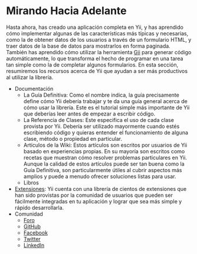 Mirando Hacia Adelante
======================

Hasta ahora, has creado una aplicación completa en Yii, y has aprendido cómo implementar algunas de las características más típicas y necesarias, como la de obtener datos de los usuarios a través de un formulario HTML, y traer datos de la base de datos
para mostrarlos en forma paginada. También has aprendido cómo utilizar la herramienta [Gii](tool-gii.md) para generar
código automáticamente, lo que transforma el hecho de programar en una tarea tan simple como la de completar algunos formularios.
En esta sección, resumiremos los recursos acerca de Yii que ayudan a ser más productivos al utilizar la librería.

* Documentación
    - La Guía Definitiva:
      Como el nombre indica, la guía precisamente define cómo Yii debería trabajar y te da una guía general
      acerca de cómo usar la librería. Este es el tutorial simple más importante de Yii que deberías leer
      antes de empezar a escribir código.
    - La Referencia de Clases:
      Este especifica el uso de cada clase provista por Yii. Debería ser utilizado mayormente cuando estés escribiendo
      código y quieras entender el funcionamiento de alguna clase, método o propiedad en particular.
    - Artículos de la Wiki:
      Estos artículos son escritos por usuarios de Yii basado en experiencias propias. En su mayoría son escritos
      como recetas que muestran cómo resolver problemas particulares en Yii. Aunque la calidad de estos artículos 
      puede ser tan buena como la Guía Definitiva, son particularmente útiles al cubrir aspectos más amplios
      y puede a menudo ofrecer soluciones listas para usar.
    - Libros
* [Extensiones](http://www.yiiframework.com/extensions/):
  Yii cuenta con una librería de cientos de extensiones que han sido provistas por la comunidad de usuarios que pueden ser fácilmente integradas 
  en tu aplicación y lograr que sea más simple y rápido desarrollarla.
* Comunidad
    - [Foro](http://www.yiiframework.com/forum/)
    - [GitHub](https://github.com/yiisoft/yii2)
    - [Facebook](https://www.facebook.com/groups/yiitalk/)
    - [Twitter](https://twitter.com/yiiframework)
    - [LinkedIn](https://www.linkedin.com/groups/yii-framework-1483367)

